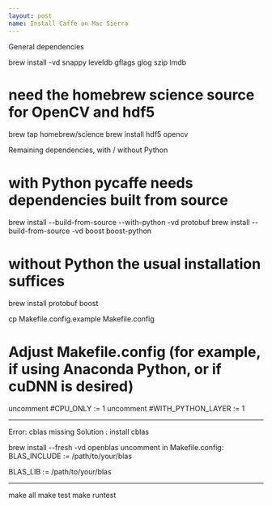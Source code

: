 ```yaml
---
layout: post
name: Install Caffe on Mac Sierra
---
```


General dependencies

brew install -vd snappy leveldb gflags glog szip lmdb
# need the homebrew science source for OpenCV and hdf5
brew tap homebrew/science
brew install hdf5 opencv

Remaining dependencies, with / without Python

# with Python pycaffe needs dependencies built from source
brew install --build-from-source --with-python -vd protobuf
brew install --build-from-source -vd boost boost-python
# without Python the usual installation suffices
brew install protobuf boost


cp Makefile.config.example Makefile.config
# Adjust Makefile.config (for example, if using Anaconda Python, or if cuDNN is desired)

uncomment #CPU_ONLY := 1
uncomment #WITH_PYTHON_LAYER := 1

------------------
Error: cblas missing
Solution : install cblas

brew install --fresh -vd openblas
uncomment in Makefile.config:
BLAS_INCLUDE := /path/to/your/blas

BLAS_LIB := /path/to/your/blas

------------------

make all
make test
make runtest
